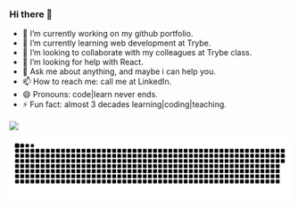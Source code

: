 ### Hi there 👋

<!--
**gabrielrodriguesleite/gabrielrodriguesleite** is a ✨ _special_ ✨ repository because its `README.md` (this file) appears on your GitHub profile.

Here are some ideas to get you started:
-->
- 🔭 I’m currently working on my github portfolio.
- 🌱 I’m currently learning web development at Trybe.
- 👯 I’m looking to collaborate with my colleagues at Trybe class.
- 🤔 I’m looking for help with React.
- 💬 Ask me about anything, and maybe i can help you.
- 📫 How to reach me: call me at LinkedIn.
- 😄 Pronouns: code|learn never ends.
- ⚡ Fun fact: almost 3 decades learning|coding|teaching.

<img align="center" height="170" src="https://github-readme-stats.vercel.app/api/top-langs/?username=gabrielrodriguesleite&layout=compact&langs_count=16&theme=dracula"/>

  ![Snake animation](https://github.com/gabrielrodriguesleite/gabrielrodriguesleite/blob/output/github-contribution-grid-snake.svg)
